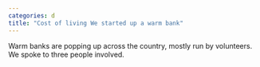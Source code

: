 ```yaml
---
categories: d
title: "Cost of living We started up a warm bank"
---
```

Warm banks are popping up across the country, mostly run by volunteers. We spoke to three people involved.
